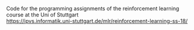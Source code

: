 Code for the programming assignments of the reinforcement learning course at the Uni of Stuttgart<br>
https://ipvs.informatik.uni-stuttgart.de/mlr/reinforcement-learning-ss-18/